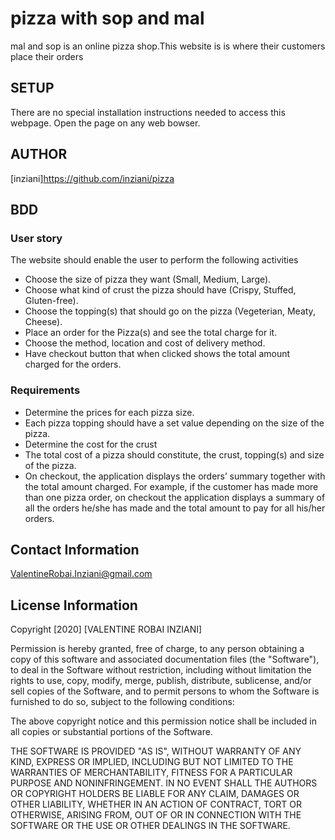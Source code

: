 # pizza with sop and mal
mal and sop is an online pizza shop.This website is is where their customers place their orders

## SETUP
There are no special installation instructions needed to access this webpage. Open the page on any web bowser.

## AUTHOR
[inziani]https://github.com/inziani/pizza

## BDD
### User story
The website should enable the user to perform the following activities
- Choose the size of pizza they want (Small, Medium, Large). 
- Choose what kind of crust the pizza should have (Crispy, Stuffed, Gluten-free).
- Choose the topping(s) that should go on the pizza (Vegeterian, Meaty, Cheese).
- Place an order for the Pizza(s) and see the total charge for it.
- Choose the method, location and cost of delivery method. 
- Have checkout button that when clicked shows the total amount charged for the orders.
### Requirements
- Determine the prices for each pizza size.
- Each pizza topping should have a set value depending on the size of the pizza.
- Determine the cost for the crust
- The total cost of a pizza should constitute, the crust, topping(s) and size of the pizza.
- On checkout, the application displays the orders’ summary together with the total amount charged. For example, if the customer has made more than one pizza order, on checkout the application displays a summary of all the orders he/she has made and the total amount to pay for all his/her orders.

## Contact Information
ValentineRobai.Inziani@gmail.com

## License Information

Copyright [2020] [VALENTINE ROBAI INZIANI]

Permission is hereby granted, free of charge, to any person obtaining a copy of this software and associated documentation files (the "Software"), to deal in the Software without restriction, including without limitation the rights to use, copy, modify, merge, publish, distribute, sublicense, and/or sell copies of the Software, and to permit persons to whom the Software is furnished to do so, subject to the following conditions:

The above copyright notice and this permission notice shall be included in all copies or substantial portions of the Software.

THE SOFTWARE IS PROVIDED "AS IS", WITHOUT WARRANTY OF ANY KIND, EXPRESS OR IMPLIED, INCLUDING BUT NOT LIMITED TO THE WARRANTIES OF MERCHANTABILITY, FITNESS FOR A PARTICULAR PURPOSE AND NONINFRINGEMENT. IN NO EVENT SHALL THE AUTHORS OR COPYRIGHT HOLDERS BE LIABLE FOR ANY CLAIM, DAMAGES OR OTHER LIABILITY, WHETHER IN AN ACTION OF CONTRACT, TORT OR OTHERWISE, ARISING FROM, OUT OF OR IN CONNECTION WITH THE SOFTWARE OR THE USE OR OTHER DEALINGS IN THE SOFTWARE.